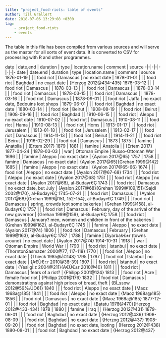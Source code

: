 ```yaml
---
title: "project_food-riots: table of events"
author: Till Grallert
date: 2018-07-06 13:29:08 +0300
tag:
    - project_food-riots
    - events
---
```


The table in this file has been compiled from various sources and will serve as the master for all sorts of event data. It is converted to CSV for processing with R and other programmes. 

date | date.end | duration | type | location.name | comment | source
-|-|-|-|-|-|-|-
date | date.end | duration | type | location.name |  comment | source
1876-01-19 |  |  | food riot | Damascus |  no exact date  | 
1878-01-01 |  |  | food riot | Baghdad | no exact date | {Herzog 2012@434-435}
1878-03-12 |  |  | food riot | Damascus |  | 
1878-03-13 |  |  | food riot | Damascus |  | 
1878-03-14 |  |  | food riot | Damascus |  | 
1878-03-15 |  |  | food riot | Damascus |  | 
1878-03-16 |  |  | food riot | Damascus |  | 
1878-09-01 |  |  | food riot | Jaffa |  no exact date, Bedouins loot shops | 
1879-06-01 |  |  | food riot | Baghdad |  no exact date | 
1880-03-14 |  |  | food riot | Beirut |  | 
1908-08-19 |  |  | food riot | Beirut |  | 
1908-09-16 |  |  | food riot | Baghdad |  | 
1910-06-15 |  |  | food riot | Aleppo |  no exact date | 
1910-07-02 |  |  | food riot | Damascus |  | 
1910-08-11 |  |  | food riot | Hama |  | 
1910-08-13 |  |  | food riot | Homs |  | 
1913-01-17 |  |  | food riot | Jerusalem |  | 
1913-01-18 |  |  | food riot | Jerusalem |  | 
1913-02-17 |  |  | food riot | Damascus |  | 
1914-11-13 |  |  | food riot | Beirut |  | 
1914-11-21 |  |  | food riot | Beirut |  | 
1916-02-29 |  |  | food riot | Damascus |  | 
1873 | 1875 |  | famine | Anatolia |  | {Ertem 2017}
1879 | 1881 |  | famine | Anatolia |  | {Ertem 2017}
1877-04-24 | 1878-03-03 |  | war | Ottoman Empire | Russo-Ottoman War | 
1696 |  |  | famine | Aleppo |  no exact date | {Ayalon 2017@65}
1757 | 1758 |  | famine | Damascus |  no exact date | {Ayalon 2017@65}{Grehan 1999@142}
1685 |  |  | famine | Aleppo |  no exact date | {Ayalon 2017@65-66}
1674 |  |  | food riot | Aleppo | no exact date | {Ayalon 2017@67-68}
1734 |  |  | food riot | Aleppo | no exact date | {Ayalon 2017@68}
1751 |  |  | food riot | Aleppo | no exact date | {Ayalon 2017@68}, al-Budayr€Ç
1743 |  |  | food riot | Damascus | no exact date, but July | {Ayalon 2017@68}{Grehan 1999@109,151}{Sajdi 2002@170}, al-Budayr€Ç
1745-07-21 |  |  | food riot | Damascus |  | {Ayalon 2017@68}{Grehan 1999@151, 152-154}, al-Budayr€Ç
1749 |  |  | food riot | Damascus | spring, crowds loot some bakeries | {Grehan 1999@158}, al-Budayr€Ç
1757 |  |  | food riot | Damascus | February, day of the arrival of the new governor | {Grehan 1999@159}, al-Budayr€Ç
1758 |  |  | food riot | Damascus | January? men, women and children in front of the bakeries | {Grehan 1999@162}, al-Budayr€Ç
1745 |  |  | famine | Aleppo |  no exact date | {Ayalon 2017@74}
1806 |  |  | food riot | Damascus | February | {Grehan 1999@163}, al-Budayr€Ç
1787 | 1788 |  | famine | Diyarbak€±r (towns around) |  no exact date | {Ayalon 2017@74}
1914-10-31 | 1918 |  | war | Ottoman Empire | World War I | 
1790 |  |  | food riot | Istanbul | no exact date | {ThorntonSasmazer 2000@77, 117-118}
1770 |  |  | food riot | Aleppo | no exact date | {Thieck 1985@å¤148}
1795 | 1797 |  | food riot | Istanbul | no exact date | {A€Ù€±r 2010@38-39}
1807 |  |  | food riot | Istanbul | no exact date | {YesilgÌ¦z 2004@211}{A€Ù€±r 2010@40}
1811 |  |  | food riot | Damascus | fears of a riot? | {Philipp 2001@124}
1813 |  |  | food riot | Acre | female food riot | {Philipp 2001@176}
1832 |  |  | food riot | Damascus | demonstrations against high prices of bread, theft | {BÌ_ssow 2012@59‰ÛÒ61} 
1840 |  |  | food riot | Aleppo | no exact date | {Maoz 1968a@185}
1841 |  |  | food riot | Aleppo | no exact date | {Maoz 1968a@185}
1856 |  |  | food riot | Damascus | no exact date | {Maoz 1968a@185}
1877-12-01 |  |  | food riot | Baghdad | no exact date | {Batatu 1978@470}{Herzog 2012@433-434}
1878 | 1880 |  | famine | Iraq |  | {Herzog 2012@431}
1879-06-01 |  |  | food riot | Baghdad | no exact date | {Herzog 2012@436}
1908-08-09 |  |  | food riot | Baghdad | no exact date | {Herzog 2012@437}
1908-09-20 |  |  | food riot | Baghdad | no exact date, looting | {Herzog 2012@438}
1880-08-01 |  |  | food riot | Baghdad | no exact date | {Herzog 2012@437}


